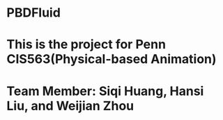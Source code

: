 # PBDFluid
# This is the project for Penn CIS563(Physical-based Animation)
# Team Member: Siqi Huang, Hansi Liu, and Weijian Zhou

